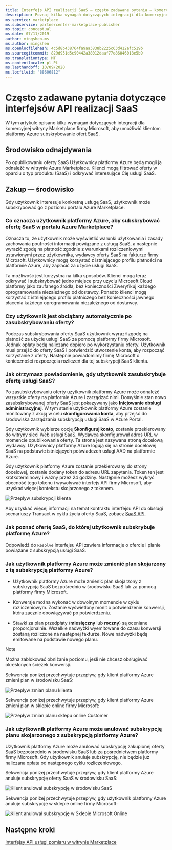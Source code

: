 ```yaml
---
title: Interfejs API realizacji SaaS — często zadawane pytania — komercyjne witryny Marketplace firmy Microsoft
description: Poznaj kilka wymagań dotyczących integracji dla komercyjnej witryny Marketplace firmy Microsoft, aby umożliwić klientom platformy Azure subskrybowanie ofert SaaS.
ms.service: marketplace
ms.subservice: partnercenter-marketplace-publisher
ms.topic: conceptual
ms.date: 07/11/2019
author: mingshen-ms
ms.author: mingshen
ms.openlocfilehash: 4c5d8b438764fa9aa3838b2225c63d412afc519b
ms.sourcegitcommit: 829d951d5c90442a38012daaf77e86046018e5b9
ms.translationtype: MT
ms.contentlocale: pl-PL
ms.lasthandoff: 10/09/2020
ms.locfileid: "88606812"
---
```

# <a name="common-questions-about-saas-fulfillment-apis"></a>Często zadawane pytania dotyczące interfejsów API realizacji SaaS

W tym artykule opisano kilka wymagań dotyczących integracji dla komercyjnej witryny Marketplace firmy Microsoft, aby umożliwić klientom platformy Azure subskrybowanie ofert SaaS.

## <a name="discovery-experience"></a>Środowisko odnajdywania

Po opublikowaniu oferty SaaS Użytkownicy platformy Azure będą mogli ją odnaleźć w witrynie Azure Marketplace. Klienci mogą filtrować oferty w oparciu o typ produktu (SaaS) i odkrywać interesujące Cię usługi SaaS.

## <a name="purchase-experience"></a>Zakup — środowisko

Gdy użytkownik interesuje konkretną usługę SaaS, użytkownik może subskrybować go z poziomu portalu Azure Marketplace.

### <a name="what-does-it-mean-for-an-azure-user-to-subscribe-to-a-saas-offer-in-azure-marketplace"></a>Co oznacza użytkownik platformy Azure, aby subskrybować ofertę SaaS w portalu Azure Marketplace?

Oznacza to, że użytkownik może wyświetlić warunki użytkowania i zasady zachowania poufności informacji powiązane z usługą SaaS, a następnie wyrazić zgodę na płatność zgodnie z warunkami rozliczeniowymi ustawionymi przez użytkownika, wydawcy oferty SaaS na fakturze firmy Microsoft. Użytkownicy mogą korzystać z istniejącego profilu płatności na platformie Azure, aby zapłacić za użycie usługi SaaS.

Ta możliwość jest korzystna na kilka sposobów. Klienci mogą teraz odkrywać i subskrybować jedno miejsce przy użyciu Microsoft Cloud platformy jako zaufanego źródła, bez konieczności Zweryfikuj każdego oprogramowania niezależnego od dostawcy. Ponadto klienci mogą korzystać z istniejącego profilu płatniczego bez konieczności jawnego płacenia każdego oprogramowania niezależnego od dostawcy.

### <a name="is-the-user-charged-automatically-when-the-offer-is-subscribed"></a>Czy użytkownik jest obciążany automatycznie po zasubskrybowaniu oferty?

Podczas subskrybowania oferty SaaS użytkownik wyraził zgodę na płatność za użycie usługi SaaS za pomocą platformy firmy Microsoft. Jednak opłaty będą naliczane dopiero po wykorzystaniu oferty. Użytkownik musi przejść do oferty SaaS i potwierdzić utworzenie konta, aby rozpocząć korzystanie z oferty. Następnie powiadomimy firmę Microsoft o konieczności rozpoczęcia rozliczeń dla tej subskrypcji SaaS klienta.

### <a name="how-are-you-notified-when-a-user-subscribes-to-your-saas-offer"></a>Jak otrzymasz powiadomienie, gdy użytkownik zasubskrybuje ofertę usługi SaaS?

Po zasubskrybowaniu oferty użytkownik platformy Azure może odnaleźć wszystkie oferty na platformie Azure i zarządzać nimi. Domyślnie stan nowo zasubskrybowanej oferty SaaS jest pokazywany jako **Inicjowanie obsługi administracyjnej**. W tym stanie użytkownik platformy Azure zostanie monitowany z akcją w celu **skonfigurowania konta**, aby przejść do środowiska zarządzania subskrypcją usługi SaaS w Azure Portal.

Gdy użytkownik wybierze opcję **Skonfiguruj konto**, zostanie przekierowany do witryny sieci Web usługi SaaS. Wydawca skonfigurował adres URL w momencie opublikowania oferty. Ta strona jest nazywana stroną docelową wydawcy. Użytkownicy platformy Azure logują się na stronie docelowej SaaS na podstawie istniejących poświadczeń usługi AAD na platformie Azure.

Gdy użytkownik platformy Azure zostanie przekierowany do strony docelowej, zostanie dodany token do adresu URL zapytania. Token ten jest krótkoterminowy i ważny przez 24 godziny. Następnie możesz wykryć obecność tego tokenu i wywoływać interfejs API firmy Microsoft, aby uzyskać więcej kontekstu skojarzonego z tokenem.

![Przepływ subskrypcji klienta](media/saas-metering-service-integration-flow-a.png)

Aby uzyskać więcej informacji na temat kontraktu interfejsu API do obsługi scenariuszy Transact w cyklu życia oferty SaaS, zobacz [SaaS API](pc-saas-fulfillment-api-v2.md).

### <a name="how-do-you-know-the-saas-offer-to-which-the-user-subscribes-in-azure"></a>Jak poznać ofertę SaaS, do której użytkownik subskrybuje platformę Azure?

Odpowiedź do `Resolve` interfejsu API zawiera informacje o ofercie i planie powiązane z subskrypcją usługi SaaS.

### <a name="how-can-the-azure-user-change-the-plan-associated-with-this-azure-subscription"></a>Jak użytkownik platformy Azure może zmienić plan skojarzony z tą subskrypcją platformy Azure?

* Użytkownik platformy Azure może zmienić plan skojarzony z subskrypcją SaaS bezpośrednio w środowisku SaaS lub za pomocą platformy firmy Microsoft.

* Konwersje można wykonać w dowolnym momencie w cyklu rozliczeniowym. Zostanie wyświetlony monit o potwierdzenie konwersji, która zacznie obowiązywać po potwierdzeniu.

* Stawki za plan przedpłaty (**miesięczny** lub **roczny**) są oceniane proporcjonalnie. Wszelkie nadwyżki wyemitowane do czasu konwersji zostaną rozliczone na następnej fakturze. Nowe nadwyżki będą emitowane na podstawie nowego planu.

>[!Note]
>Można zablokować obniżanie poziomu, jeśli nie chcesz obsługiwać określonych ścieżek konwersji.

Sekwencja poniżej przechwytuje przepływ, gdy klient platformy Azure zmieni plan w środowisku SaaS:

![Przepływ zmian planu klienta](media/saas-metering-service-integration-flow-b.png)

Sekwencja poniżej przechwytuje przepływ, gdy klient platformy Azure zmieni plan w sklepie online firmy Microsoft:

![Przepływ zmian planu sklepu online Customer](media/saas-metering-service-integration-flow-c.png)

### <a name="how-can-the-azure-user-unsubscribe-from-the-plan-associated-with-azure-subscription"></a>Jak użytkownik platformy Azure może anulować subskrypcję planu skojarzonego z subskrypcją platformy Azure?

Użytkownik platformy Azure może anulować subskrypcję zakupionej oferty SaaS bezpośrednio w środowisku SaaS lub za pośrednictwem platformy firmy Microsoft. Gdy użytkownik anuluje subskrypcję, nie będzie już naliczana opłata od następnego cyklu rozliczeniowego.

Sekwencja poniżej przechwytuje przepływ, gdy klient platformy Azure anuluje subskrypcję oferty SaaS w środowisku SaaS:

![Klient anulował subskrypcję w środowisku SaaS](media/saas-metering-service-integration-flow-d.png)

Sekwencja poniżej przechwytuje przepływ, gdy użytkownik platformy Azure anuluje subskrypcję w sklepie online firmy Microsoft:

![Klient anulował subskrypcję w Sklepie Microsoft Online](media/saas-metering-service-integration-flow-e.png)

## <a name="next-steps"></a>Następne kroki

[Interfejsy API usługi pomiaru w witrynie Marketplace](./marketplace-metering-service-apis.md)
